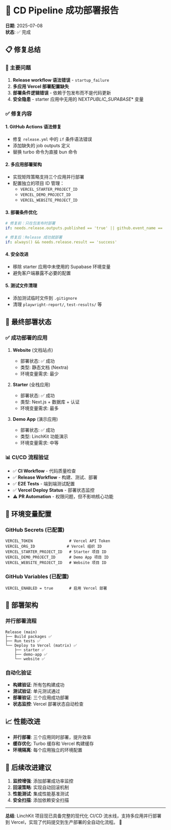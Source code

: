 # 🚀 CD Pipeline 成功部署报告

**日期**: 2025-07-08  
**状态**: ✅ 完成

## 📋 修复总结

### 🎯 主要问题

1. **Release workflow 语法错误** - `startup_failure`
2. **多应用 Vercel 部署配置缺失**
3. **部署条件逻辑错误** - 依赖于包发布而不是代码更新
4. **安全隐患** - starter 应用中无用的 NEXT*PUBLIC_SUPABASE*\* 变量

### ✅ 修复内容

#### 1. GitHub Actions 语法修复

- 修复 `release.yml` 中的 `if` 条件语法错误
- 添加缺失的 job outputs 定义
- 替换 turbo 命令为直接 bun 命令

#### 2. 多应用部署架构

- 实现矩阵策略支持三个应用并行部署
- 配置独立的项目 ID 管理：
  - `VERCEL_STARTER_PROJECT_ID`
  - `VERCEL_DEMO_PROJECT_ID`
  - `VERCEL_WEBSITE_PROJECT_ID`

#### 3. 部署条件优化

```yaml
# 修复前：只在包发布时部署
if: needs.release.outputs.published == 'true' || github.event_name == 'workflow_dispatch'

# 修复后：Release 成功就部署
if: always() && needs.release.result == 'success'
```

#### 4. 安全改进

- 移除 starter 应用中未使用的 Supabase 环境变量
- 避免客户端暴露不必要的配置

#### 5. 测试文件清理

- 添加测试临时文件到 `.gitignore`
- 清理 `playwright-report/`, `test-results/` 等

## 🎯 最终部署状态

### ✅ 成功部署的应用

1. **Website** (文档站点)
   - 部署状态: ✅ 成功
   - 类型: 静态文档 (Nextra)
   - 环境变量需求: 最少

2. **Starter** (全栈应用)
   - 部署状态: ✅ 成功
   - 类型: Next.js + 数据库 + 认证
   - 环境变量需求: 最多

3. **Demo App** (演示应用)
   - 部署状态: ✅ 成功
   - 类型: LinchKit 功能演示
   - 环境变量需求: 中等

### 📊 CI/CD 流程验证

- ✅ **CI Workflow** - 代码质量检查
- ✅ **Release Workflow** - 构建、测试、部署
- ✅ **E2E Tests** - 端到端测试配置
- ✅ **Vercel Deploy Status** - 部署状态监控
- ⚠️ **PR Automation** - 权限问题，但不影响核心功能

## 🔧 环境变量配置

### GitHub Secrets (已配置)

```
VERCEL_TOKEN                # Vercel API Token
VERCEL_ORG_ID              # Vercel 组织 ID
VERCEL_STARTER_PROJECT_ID   # Starter 项目 ID
VERCEL_DEMO_PROJECT_ID      # Demo App 项目 ID
VERCEL_WEBSITE_PROJECT_ID   # Website 项目 ID
```

### GitHub Variables (已配置)

```
VERCEL_ENABLED = true       # 启用 Vercel 部署
```

## 🚀 部署架构

### 并行部署流程

```
Release (main)
├── Build packages ✅
├── Run tests ✅
└── Deploy to Vercel (matrix) ✅
    ├── starter ✅
    ├── demo-app ✅
    └── website ✅
```

### 自动化验证

- **构建验证**: 所有包构建成功
- **测试验证**: 单元测试通过
- **部署验证**: 三个应用成功部署
- **状态监控**: Vercel 部署状态自动检查

## 📈 性能改进

- **并行部署**: 三个应用同时部署，提升效率
- **缓存优化**: Turbo 缓存和 Vercel 构建缓存
- **环境隔离**: 每个应用独立的环境配置

## 🔮 后续改进建议

1. **监控增强**: 添加部署成功率监控
2. **回滚策略**: 实现自动回滚机制
3. **性能测试**: 集成性能基准测试
4. **安全扫描**: 添加依赖安全扫描

---

**总结**: LinchKit 项目现已具备完整的现代化 CI/CD 流水线，支持多应用并行部署到 Vercel，实现了代码提交到生产部署的全自动化流程。 🎉

